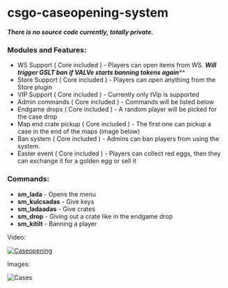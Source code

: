 # csgo-caseopening-system
***There is no source code currently, totally private.***

### Modules and Features:
* WS Support ( Core included )  - Players can open items from WS. ***Will trigger GSLT ban if VALVe starts banning tokens again^^***
* Store Support ( Core included ) - Players can open anything from the Store plugin
* VIP Support ( Core included ) - Currently only tVip is supported
* Admin commands ( Core included ) - Commands will be listed below
* Endgame drops ( Core included ) - A random player will be picked for the case drop
* Map end crate pickup ( Core included ) - The first one can pickup a case in the end of the maps (image below)
* Ban system ( Core included ) - Admins can ban players from using the system.
* Easter event ( Core included ) - Players can collect red eggs, then they can exchange it for a golden egg or sell it

### Commands:
* **sm_lada** - Opens the menu
* **sm_kulcsadas** - Give keys
* **sm_ladaadas** - Give crates
* **sm_drop** - Giving out a crate like in the endgame drop
* **sm_kitilt** - Banning a player

Video:


[![Caseopening](https://media.giphy.com/media/13Nc3xlO1kGg3S/giphy-facebook_s.jpg)](https://www.youtube.com/watch?v=sOiwq6XS2hY)


Images:


![Cases](https://i.imgur.com/nq4Ka62.jpg "Players can pick up cases")
